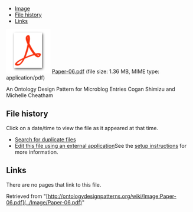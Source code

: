 * [Image](../Image/Paper-06.pdf#file)
* [File history](../Image/Paper-06.pdf#filehistory)
* [Links](../Image/Paper-06.pdf#filelinks)

[![](../skins/common/images/icons/fileicon-pdf.png)](../Image/Paper-06.pdf "Paper-06.pdf")
[Paper-06.pdf](../images/c/ce/Paper-06.pdf "Paper-06.pdf")‎  (file size: 1.36 MB, MIME type: application/pdf)




An Ontology Design Pattern for Microblog Entries
Cogan Shimizu and Michelle Cheatham




## File history

Click on a date/time to view the file as it appeared at that time.



  
* [Search for duplicate files](http://ontologydesignpatterns.org/wiki/Special:FileDuplicateSearch/Paper-06.pdf "Special:FileDuplicateSearch/Paper-06.pdf")
* [Edit this file using an external application](http://ontologydesignpatterns.org/wiki/index.php?title=Image:Paper-06.pdf&action=edit&externaledit=true&mode=file "Image:Paper-06.pdf")See the [setup instructions](http://www.mediawiki.org/wiki/Manual:External_editors "http://www.mediawiki.org/wiki/Manual:External_editors") for more information.

## Links



There are no pages that link to this file.




Retrieved from "[http://ontologydesignpatterns.org/wiki/Image:Paper-06.pdf](../Image/Paper-06.pdf)"
